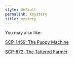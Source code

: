 ```yaml
---
style: default
permalink: Xmystery
title: mystery
---
```

You may also like:

[SCP-1459: The Puppy Machine](http://scp-wiki.net/scp-1459)

[SCP-872: The Tattered Farmer](http://scp-wiki.net/scp-872)
